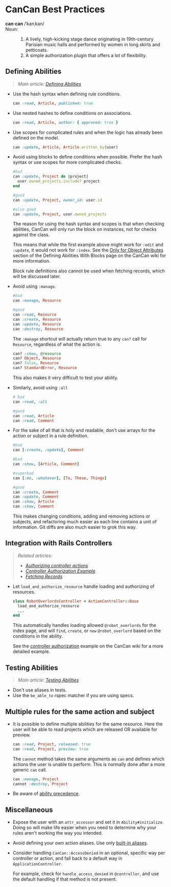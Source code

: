 CanCan Best Practices
=====================

<dl>
  <strong>can·can</strong>
  /ˈkanˌkan/
  <br/>
  Noun:
  <dd>
    <ol>
      <li>
        A lively, high-kicking stage dance originating in 19th-century Parisian
        music halls and performed by women in long skirts and petticoats.
       </li>
      <li>
        A simple authorization plugin that offers a lot of flexibility.
      </li>
    </ol>
  </dd>
 </dl>

Defining Abilities
------------------

> _Main article:
> [Defining Abilities](https://github.com/ryanb/cancan/wiki/defining-abilities)_

* Use the hash syntax when defining rule conditions.

  ```ruby
  can :read, Article, published: true
  ```

* Use nested hashes to define conditions on associations.

  ```ruby
  can :read, Article, author: { approved: true }
  ```

* Use scopes for complicated rules and when the logic has already been defined
  on the model.

  ```ruby
  can :update, Article, Article.written_by(user)
  ```

* Avoid using blocks to define conditions when possible. Prefer the hash syntax
  or use scopes for more complicated checks.

  ```ruby
  #bad
  can :update, Project do |project|
    user.owned_projects.include? project
  end

  #good
  can :update, Project, owner_id: user.id

  #also good
  can :update, Project, user.owned_projects
  ```

  The reason for using the hash syntax and scopes is that when checking abilities,
  CanCan will only run the block on instances, not for checks against the class.

  This means that while the first example above might work for `:edit` and
  `:update`, it would not work for `:index`. See the
  [Only for Object Attributes](https://github.com/ryanb/cancan/wiki/defining-abilities-with-blocks)
  section of the Defining Abilities With Blocks page on the CanCan wiki for more
  information.

  Block rule definitions also cannot be used when fetching records, which will
  be discussed later.

* Avoid using `:manage`.

  ```ruby
  #bad
  can :manage, Resource

  #good
  can :read, Resource
  can :create, Resource
  can :update, Resource
  can :destroy, Resource
  ```

  The `:manage` shortcut will actually return true to any `can?` call for
  `Resource`, regardless of what the action is.

  ```ruby
  can? :show, @resource
  can? Object, Resource
  can? false, Resource
  can? StandardError, Resource
  ```

  This also makes it very difficult to test your ability.

* Similarly, avoid using `:all`

  ```ruby
  # bad
  can :read, :all

  #good
  can :read, Article
  can :read, Comment
  ```

* For the sake of all that is holy and readable, don't use arrays for the action
  or subject in a rule definition.

  ```ruby
  #bad
  can [:create, :update], Comment

  #bad
  can :show, [Article, Comment]

  #superbad
  can [:do, :whatever], [To, These, Things]

  #good
  can :create, Comment
  can :update, Comment
  can :show, Article
  can :show, Comment
  ```

  This makes changing conditions, adding and removing actions or subjects, and
  refactoring much easier as each line contains a unit of information. Git diffs
  are also much easier to grok this way.



Integration with Rails Controllers
----------------------------------

> _Related articles:_
>
> * _[Authorizing controller actions](https://github.com/ryanb/cancan/wiki/Authorizing-controller-actions)_
> * _[Controller Authorization Example][controller-authorization]_
> * _[Fetching Records](https://github.com/ryanb/cancan/wiki/Fetching-Records)_


* Let `load_and_authorize_resource` handle loading and authorizing of resources.

  ```ruby
  class RobotOverlordsController < ActionController::Base
    load_and_authorize_resource
    ...
  end
  ```

  This automatically handles loading allowed `@robot_overlords` for the index
  page, and will `find`, `create`, or `new` `@robot_overlord` based on the
  conditions in the ability.

  See the [controller authorization][controller-authorization] example on the
  CanCan wiki for a more detailed example.

[controller-authorization]: https://github.com/ryanb/cancan/wiki/Controller-Authorization-Example

Testing Abilities
-----------------

> _Main article:
> [Testing Abilities](https://github.com/ryanb/cancan/wiki/Testing-Abilities)_

* Don't use aliases in tests.
* Use the `be_able_to` rspec matcher if you are using specs.

Multiple rules for the same action and subject
----------------------------------------------

* It is possible to define multiple abilities for the same resource. Here the user
  will be able to read projects which are released OR available for preview.

  ```ruby
  can :read, Project, released: true
  can :read, Project, preview: true
  ```

  The `cannot` method takes the same arguments as `can` and defines which actions
  the user is unable to perform. This is normally done after a more generic `can`
  call.

  ```ruby
  can :manage, Project
  cannot :destroy, Project
  ```

* Be aware of [ability precedence](https://github.com/ryanb/cancan/wiki/Ability-Precedence).


Miscellaneous
-------------

* Expose the user with an `attr_accessor` and set it in `Ability#initialize`.
  Doing so will make life easier when you need to determine why your rules
  aren't working the way you intended.
* Avoid defining your own action aliases. Use only
  [built-in aliases](https://github.com/ryanb/cancan/wiki/Aliases).
* Consider handling `CanCan::AccessDenied` in an optional, specific way per
  controller or action, and fall back to a default way in
  `ApplicationController`.

  For example, check for `handle_access_denied` in `@controller`, and use the default handling if that method is not present.
